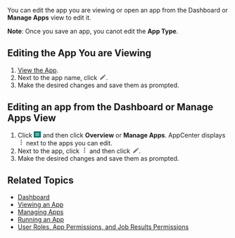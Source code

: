 You can edit the app you are viewing or open an app from the Dashboard or **Manage Apps** view to edit it. 

**Note**: Once you save an app, you canot edit the **App Type**.

## Editing the App You are Viewing

1. [View the App](viewing-app.md).
2. Next to the app name, click ![edit app button](images/edit-app.png).
4. Make the desired changes and save them as prompted.
 
## Editing an app from the Dashboard or Manage Apps View

1. Click ![menu button](images/menu-button.png) and then click **Overview** or **Manage Apps**. AppCenter displays ![more options button](images/more-options.png) next to the apps you can edit.
2. Next to the app, click ![more options button](images/more-options.png) and then click ![edit app button](images/edit-app.png).
4. Make the desired changes and save them as prompted.

## Related Topics
* [Dashboard](overview.md)
* [Viewing an App](viewing-app.md)
* [Managing Apps](manage-apps.md)
* [Running an App](running-app.md)
* [User Roles, App Permissions, and Job Results Permissions](app-permission-user-role.md)

